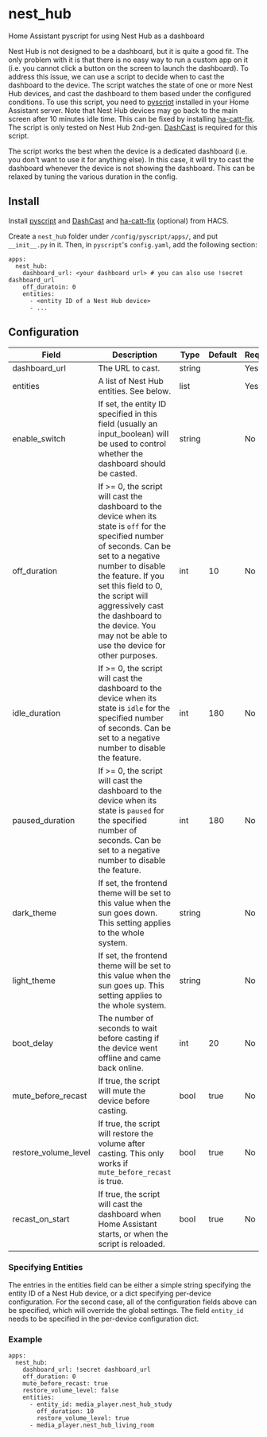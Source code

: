 # nest_hub
Home Assistant pyscript for using Nest Hub as a dashboard

Nest Hub is not designed to be a dashboard, but it is quite a good fit. The only problem with it is that there is no easy way to run a custom app on it (i.e. you cannot click a button on the screen to launch the dashboard). To address this issue, we can use a script to decide when to cast the dashboard to the device. The script watches the state of one or more Nest Hub devices, and cast the dashboard to them based under the configured conditions. To use this script, you need to [pyscript](https://hacs-pyscript.readthedocs.io/en/latest/) installed in your Home Assistant server. Note that Nest Hub devices may go back to the main screen after 10 minutes idle time. This can be fixed by installing [ha-catt-fix](https://github.com/swiergot/ha-catt-fix). The script is only tested on Nest Hub 2nd-gen. [DashCast](https://github.com/AlexxIT/DashCast) is required for this script.

The script works the best when the device is a dedicated dashboard (i.e. you don't want to use it for anything else). In this case, it will try to cast the dashboard whenever the device is not showing the dashboard. This can be relaxed by tuning the various duration in the config.

## Install

Install [pyscript](https://hacs-pyscript.readthedocs.io/en/latest/) and [DashCast](https://github.com/AlexxIT/DashCast) and [ha-catt-fix](https://github.com/swiergot/ha-catt-fix) (optional) from HACS. 

Create a `nest_hub` folder under `/config/pyscript/apps/`, and put `__init__.py` in it. Then, in `pyscript`'s `config.yaml`, add the following section:
```
apps:
  nest_hub:
    dashboard_url: <your dashboard url> # you can also use !secret dashboard_url
    off_duratoin: 0
    entities:
      - <entity ID of a Nest Hub device>
      - ...
```

## Configuration

| Field | Description | Type | Default | Required |
|-------|-------------|------|---------|----------|
| dashboard_url | The URL to cast. | string | | Yes |
| entities | A list of Nest Hub entities. See below. | list | | Yes |
| enable_switch | If set, the entity ID specified in this field (usually an input_boolean) will be used to control whether the dashboard should be casted. | string | | No |
| off_duration | If >= 0, the script will cast the dashboard to the device when its state is `off` for the specified number of seconds. Can be set to a negative number to disable the feature. If you set this field to 0, the script will aggressively cast the dashboard to the device. You may not be able to use the device for other purposes. | int | 10 | No |
| idle_duration | If >= 0, the script will cast the dashboard to the device when its state is `idle` for the specified number of seconds. Can be set to a negative number to disable the feature. | int | 180 | No |
| paused_duration | If >= 0, the script will cast the dashboard to the device when its state is `paused` for the specified number of seconds. Can be set to a negative number to disable the feature. | int | 180 | No |
| dark_theme | If set, the frontend theme will be set to this value when the sun goes down. This setting applies to the whole system. | string | | No  |
| light_theme | If set, the frontend theme will be set to this value when the sun goes up. This setting applies to the whole system. | string | | No |
| boot_delay | The number of seconds to wait before casting if the device went offline and came back online. | int | 20 | No |
| mute_before_recast | If true, the script will mute the device before casting. | bool | true | No |
| restore_volume_level | If true, the script will restore the volume after casting. This only works if `mute_before_recast` is true. | bool | true | No |
| recast_on_start | If true, the script will cast the dashboard when Home Assistant starts, or when the script is reloaded. | bool | true | No |

### Specifying Entities

The entries in the entities field can be either a simple string specifying the entity ID of a Nest Hub device, or a dict specifying per-device configuration. For the second case, all of the configuration fields above can be specified, which will override the global settings. The field `entity_id` needs to be specified in the per-device configuration dict.

### Example

```
apps:
  nest_hub:
    dashboard_url: !secret dashboard_url
    off_duration: 0
    mute_before_recast: true
    restore_volume_level: false
    entities:
      - entity_id: media_player.nest_hub_study
        off_duration: 10
        restore_volume_level: true
      - media_player.nest_hub_living_room
```
